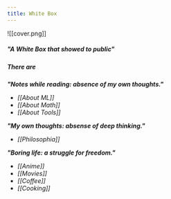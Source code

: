 ```yaml
---
title: White Box
---
```

![[cover.png]]  
##### _"A White Box that showed to public"_    

##### _There are_

***"Notes while reading: absence of my own thoughts."***    
- _[[About ML]]_
- _[[About Math]]_
- _[[About Tools]]_

***"My own thoughts: absense of deep thinking."***   
- _[[Philosophia]]_

***"Boring life: a struggle for freedom."***   
- _[[Anime]]_
- _[[Movies]]_
- _[[Coffee]]_
- _[[Cooking]]_


